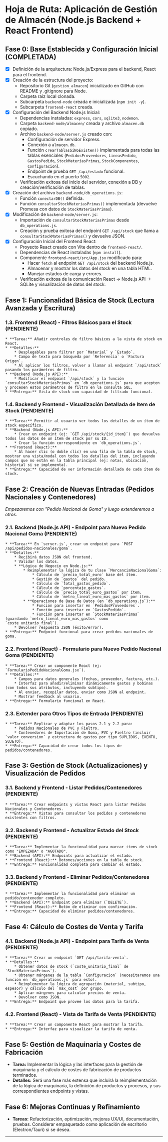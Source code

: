 # Hoja de Ruta: Aplicación de Gestión de Almacén (Node.js Backend + React Frontend)

## Fase 0: Base Establecida y Configuración Inicial (COMPLETADA)

* [X] Definición de la arquitectura: Node.js/Express para el backend, React para el frontend.
* [X] Creación de la estructura del proyecto:
    * Repositorio Git (`gestion_almacen`) inicializado en GitHub con README y .gitignore para Node.
    * Carpeta raíz local clonada.
    * Subcarpeta `backend-node` creada e inicializada (`npm init -y`).
    * Subcarpeta `frontend-react` creada.
* [X] Configuración del Backend Node.js Inicial:
    * Dependencias instaladas: `express`, `cors`, `sqlite3`, `nodemon`.
    * Carpeta `backend-node/almacen/` creada y archivo `almacen.db` copiado.
    * Archivo `backend-node/server.js` creado con:
        * Configuración de servidor Express.
        * Conexión a `almacen.db`.
        * Función `crearTablasSiNoExisten()` implementada para todas las tablas esenciales (`PedidosProveedores`, `LineasPedido`, `GastosPedido`, `StockMateriasPrimas`, `StockComponentes`, `Configuracion`).
        * Endpoint de prueba `GET /api/estado` funcional.
        * Escuchando en el puerto `5002`.
    * Verificación exitosa del inicio del servidor, conexión a DB y creación/verificación de tablas.
* [X] Creación del archivo `backend-node/db_operations.js`:
    * Función `conectarDB()` definida.
    * Función `consultarStockMateriasPrimas()` implementada (devuelve Promesa con datos de `StockMateriasPrimas`).
* [X] Modificación de `backend-node/server.js`:
    * Importación de `consultarStockMateriasPrimas` desde `db_operations.js`.
    * Creación y prueba exitosa del endpoint `GET /api/stock` que llama a `consultarStockMateriasPrimas()` y devuelve JSON.
* [X] Configuración Inicial del Frontend React:
    * Proyecto React creado con Vite dentro de `frontend-react/`.
    * Dependencias de React instaladas (`npm install`).
    * Componente `frontend-react/src/App.jsx` modificado para:
        * Hacer `fetch` al endpoint `GET /api/stock` del backend Node.js.
        * Almacenar y mostrar los datos del stock en una tabla HTML.
        * Manejar estados de carga y errores.
    * Verificación exitosa de la comunicación React -> Node.js API -> SQLite y visualización de datos del stock.

## Fase 1: Funcionalidad Básica de Stock (Lectura Avanzada y Escritura)

### 1.3. Frontend (React) - Filtros Básicos para el Stock (PENDIENTE)
    * **Tarea:** Añadir controles de filtro básicos a la vista de stock en React.
    * **Detalles:**
        * Desplegables para filtrar por `Material` y `Estado`.
        * Campo de texto para búsqueda por `Referencia` o `Factura Origen`.
        * Al aplicar los filtros, volver a llamar al endpoint `/api/stock` pasando los parámetros de filtro.
    * **Backend (Node.js API):**
        * Modificar el endpoint `/api/stock` y la función `consultarStockMateriasPrimas` en `db_operations.js` para que acepten y procesen estos parámetros de filtro en la consulta SQL.
    * **Entrega:** Vista de stock con capacidad de filtrado funcional.

### 1.4. Backend y Frontend - Visualización Detallada de Item de Stock (PENDIENTE)
    * **Tarea:** Permitir al usuario ver todos los detalles de un ítem de stock específico.
    * **Backend (Node.js API):**
        * Crear un endpoint (ej: `GET /api/stock/{id_item}`) que devuelva todos los datos de un ítem de stock por su ID.
        * Crear la función correspondiente en `db_operations.js`.
    * **Frontend (React):**
        * Al hacer clic (o doble clic) en una fila de la tabla de stock, mostrar una vista/modal con todos los detalles del ítem, incluyendo campos que no están en la tabla principal (ej: notas, ubicación, historial si se implementa).
    * **Entrega:** Capacidad de ver información detallada de cada ítem de stock.

## Fase 2: Creación de Nuevas Entradas (Pedidos Nacionales y Contenedores)

*Empezaremos con "Pedido Nacional de Goma" y luego extenderemos a otros.*

### 2.1. Backend (Node.js API) - Endpoint para Nuevo Pedido Nacional Goma (PENDIENTE)
    * **Tarea:** En `server.js`, crear un endpoint para `POST /api/pedidos-nacionales/goma`.
    * **Detalles:**
        * Recibirá datos JSON del frontend.
        * Validar los datos.
        * **Lógica de Negocio en Node.js:**
            * Reimplementar la lógica de tu clase `MercanciaNacionalGoma`:
                * Cálculo de `precio_total_euro` base del ítem.
                * Gestión de `gastos` del pedido.
                * Cálculo de `total_gastos_pedido`.
                * Cálculo de `porcentaje_gastos`.
                * Cálculo de `precio_total_euro_gastos` por ítem.
                * Cálculo de `metro_lineal_euro_mas_gastos` por ítem.
            * **Operaciones de Base de Datos (en `db_operations.js`):**
                * Función para insertar en `PedidosProveedores`.
                * Función para insertar en `GastosPedido`.
                * Función para insertar en `StockMateriasPrimas` (guardando `metro_lineal_euro_mas_gastos` como `coste_unitario_final`).
        * Devolver respuesta JSON (éxito/error).
    * **Entrega:** Endpoint funcional para crear pedidos nacionales de goma.

### 2.2. Frontend (React) - Formulario para Nuevo Pedido Nacional Goma (PENDIENTE)
    * **Tarea:** Crear un componente React (ej: `FormularioPedidoNacionalGoma.jsx`).
    * **Detalles:**
        * Campos para datos generales (fechas, proveedor, factura, etc.).
        * Interfaz para añadir/eliminar dinámicamente gastos y bobinas (con todos sus atributos, incluyendo subtipo).
        * Al enviar, recopilar datos, enviar como JSON al endpoint.
        * Mostrar feedback al usuario.
    * **Entrega:** Formulario funcional en React.

### 2.3. Extender para Otros Tipos de Entrada (PENDIENTE)
    * **Tarea:** Replicar y adaptar los pasos 2.1 y 2.2 para:
        * Pedidos Nacionales de PVC y Fieltro.
        * Contenedores de Importación de Goma, PVC y Fieltro (incluir `valor_conversion` y estructura de gastos por tipo SUPLIDOS, EXENTO, SUJETO).
    * **Entrega:** Capacidad de crear todos los tipos de pedidos/contenedores.

## Fase 3: Gestión de Stock (Actualizaciones) y Visualización de Pedidos

### 3.1. Backend y Frontend - Listar Pedidos/Contenedores (PENDIENTE)
    * **Tarea:** Crear endpoints y vistas React para listar Pedidos Nacionales y Contenedores.
    * **Entrega:** Vistas para consultar los pedidos y contenedores existentes con filtros.

### 3.2. Backend y Frontend - Actualizar Estado del Stock (PENDIENTE)
    * **Tarea:** Implementar la funcionalidad para marcar items de stock como "EMPEZADA" o "AGOTADO".
    * **Backend (API):** Endpoints para actualizar el estado.
    * **Frontend (React):** Botones/acciones en la tabla de stock.
    * **Entrega:** Funcionalidad completa para cambiar el estado.

### 3.3. Backend y Frontend - Eliminar Pedidos/Contenedores (PENDIENTE)
    * **Tarea:** Implementar la funcionalidad para eliminar un pedido/contenedor completo.
    * **Backend (API):** Endpoint para eliminar (`DELETE`).
    * **Frontend (React):** Botón de eliminar con confirmación.
    * **Entrega:** Capacidad de eliminar pedidos/contenedores.

## Fase 4: Cálculo de Costes de Venta y Tarifa

### 4.1. Backend (Node.js API) - Endpoint para Tarifa de Venta (PENDIENTE)
    * **Tarea:** Crear un endpoint `GET /api/tarifa-venta`.
    * **Detalles:**
        * Obtener datos de stock (`coste_unitario_final` de `StockMateriasPrimas`).
        * Obtener márgenes de la tabla `Configuracion` (necesitaremos una función en `db_operations.js` para esto).
        * Reimplementar la lógica de agrupación (material, subtipo, espesor) y cálculo del `max_cost` por grupo.
        * Aplicar márgenes para calcular precios de venta.
        * Devolver como JSON.
    * **Entrega:** Endpoint que provee los datos para la tarifa.

### 4.2. Frontend (React) - Vista de Tarifa de Venta (PENDIENTE)
    * **Tarea:** Crear un componente React para mostrar la tarifa.
    * **Entrega:** Interfaz para visualizar la tarifa de venta.

## Fase 5: Gestión de Maquinaria y Costes de Fabricación

* **Tarea:** Implementar la lógica y las interfaces para la gestión de maquinaria y el cálculo de costes de fabricación de productos terminados.
* **Detalles:** Será una fase más extensa que incluirá la reimplementación de la lógica de maquinaria, la definición de productos y procesos, y sus correspondientes endpoints y vistas.

## Fase 6: Mejoras Continuas y Refinamiento

* **Tareas:** Refactorización, optimización, mejoras UX/UI, documentación, pruebas. Considerar empaquetado como aplicación de escritorio (Electron/Tauri) si se desea.

---